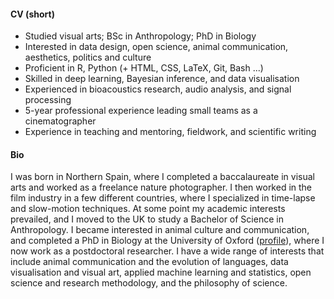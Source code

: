 #### CV (short)

- Studied visual arts; BSc in Anthropology; PhD in Biology
- Interested in data design, open science, animal communication,
  aesthetics, politics and culture
- Proficient in R, Python (+ HTML, CSS, LaTeX, Git, Bash ...)
- Skilled in deep learning, Bayesian inference, and data visualisation
- Experienced in bioacoustics research, audio analysis, and signal processing
- 5-year professional experience leading small teams as a cinematographer
- Experience in teaching and mentoring, fieldwork, and scientific writing

#### Bio
I was born in Northern Spain, where I completed a baccalaureate in visual arts
and worked as a freelance nature photographer. I then worked in the
film industry in a few different countries, where I specialized in time-lapse and slow-motion techniques. At
some point my academic interests prevailed, and I moved to the UK to study a Bachelor of Science in
Anthropology. I became interested in animal culture and communication, and
completed a PhD in Biology at the University of Oxford
([profile](https://www.biology.ox.ac.uk/people/nilo-merino-recalde-0)), where I
now work as a postdoctoral researcher. I have a wide range of interests that
include animal communication and the evolution of languages, data visualisation
and visual art, applied machine learning and statistics, open science and research methodology, and the philosophy of
science.